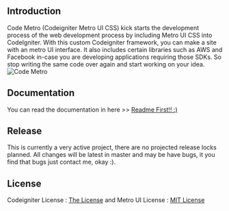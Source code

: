 ## Introduction

Code Metro (Codeigniter Metro UI CSS) kick starts the development process of the web development process by including Metro UI CSS into CodeIgniter. With this custom Codeigniter framework, you can make a site with an metro UI interface.
It also includes certain libraries such as AWS and Facebook in-case you are developing applications requiring those SDKs. So stop writing the same code over again and start working on your idea.
![Code Metro](http://i1087.photobucket.com/albums/j474/Zulfindra_Juliant/cover-metro_zps60833bb6.png)

## Documentation

You can read the documentation in here >> [Readme First!! :)](https://github.com/zulfinjuliant/codemetro/wiki)

## Release

This is currently a very active project, there are no projected release locks planned. All changes will be latest in master and may be have bugs, it you find that bugs just contact me, okay :).

## License

Codeigniter License : [The License](http://codeigniter.com/user_guide/license.html) and
Metro UI License : [MIT License](https://github.com/olton/Metro-UI-CSS/blob/master/LICENSE)
